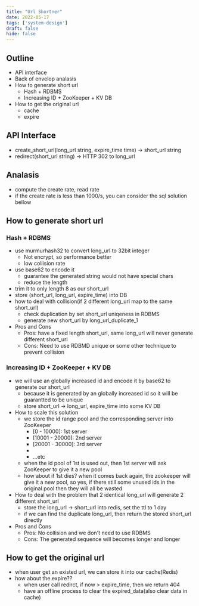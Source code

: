 ```yaml
---
title: "Url Shortner"
date: 2022-05-17
tags: ['system-design']
draft: false
hide: false
---
```


## Outline
* API interface
* Back of envelop analasis
* How to generate short url
    + Hash + RDBMS
    + Increasing ID + ZooKeeper + KV DB
* How to get the original url
    + cache
    + expire

## API Interface
* create_short_url(long_url string, expire_time time) -> short_url string
* redirect(short_url string) -> HTTP 302 to long_url

## Analasis
* compute the create rate, read rate
* if the create rate is less than 1000/s, you can consider the sql solution bellow

## How to generate short url
### Hash + RDBMS
* use murmurhash32 to convert long_url to 32bit integer
    + Not encrypt, so performance better
    + low collision rate
* use base62 to encode it
    + guarantee the generated string would not have special chars
    + reduce the length
* trim it to only length 8 as our short_url
* store (short_url, long_url, expire_time) into DB
* how to deal with collision(if 2 different long_url map to the same short_url)
    + check duplication by set short_url uniqeness in RDBMS
    + generate new short_url by long_url_duplicate_1
* Pros and Cons
    + Pros: have a fixed length short_url, same long_url will never generate different short_url
    + Cons: Need to use RDBMD unique or some other technique to prevent collision

### Increasing ID + ZooKeeper + KV DB
* we will use an globally increased id and encode it by base62 to generate our short_url
    + because it is generated by an globally increased id so it will be guarantted to be unique
    + store short_url -> long_url, expire_time into some KV DB
* How to scale this solution
    + we store the id range pool and the corresponding server into ZooKeeper
        - [0 - 10000]: 1st server
        - [10001 - 20000]: 2nd server
        - [20001 - 30000]: 3rd server
        - [30001 - 40000]: None
        - ...etc
    + when the id pool of 1st is used out, then 1st server will ask ZooKeeper to give it a new pool
    + how about if 1st dies? when it comes back again, the zookeeper will give it a new pool, so yes, if there still some unused ids in the original pool then they will all be wasted
* How to deal with the problem that 2 identical long_url will generate 2 different short_url
    + store the long_url -> short_url into redis, set the ttl to 1 day
    + if we can find the duplicate long_url, then return the stored short_url directly
* Pros and Cons
    + Pros: No collision and we don't need to use RDBMS
    + Cons: The generated sequence will becomes longer and longer


## How to get the original url
* when user get an existed url, we can store it into our cache(Redis)
* how about the expire??
    + when user call redirct, if now > expire_time, then we return 404
    + have an offline process to clear the expired_data(also clear data in cache)

